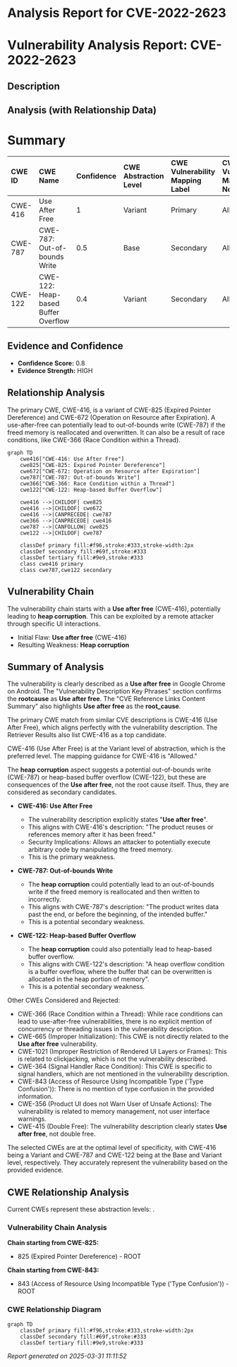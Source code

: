 # Analysis Report for CVE-2022-2623

# Vulnerability Analysis Report: CVE-2022-2623

## Description



## Analysis (with Relationship Data)

# Summary
| CWE ID  | CWE Name                                                                                     | Confidence | CWE Abstraction Level | CWE Vulnerability Mapping Label | CWE-Vulnerability Mapping Notes |
| :-------- | :------------------------------------------------------------------------------------------- | :---------- | :---------------------- | :------------------------------ | :------------------------------ |
| CWE-416 | Use After Free                                                                               | 1          | Variant               | Primary                         | Allowed                       |
| CWE-787 | CWE-787: Out-of-bounds Write                                                                 | 0.5        | Base                  | Secondary                      | Allowed                        |
| CWE-122 | CWE-122: Heap-based Buffer Overflow                                                            | 0.4        | Variant               | Secondary                      | Allowed                        |

## Evidence and Confidence

*   **Confidence Score:** 0.8
*   **Evidence Strength:** HIGH

## Relationship Analysis
The primary CWE, CWE-416, is a variant of CWE-825 (Expired Pointer Dereference) and CWE-672 (Operation on Resource after Expiration). A use-after-free can potentially lead to out-of-bounds write (CWE-787) if the freed memory is reallocated and overwritten. It can also be a result of race conditions, like CWE-366 (Race Condition within a Thread).

```mermaid
graph TD
    cwe416["CWE-416: Use After Free"]
    cwe825["CWE-825: Expired Pointer Dereference"]
    cwe672["CWE-672: Operation on Resource after Expiration"]
    cwe787["CWE-787: Out-of-bounds Write"]
    cwe366["CWE-366: Race Condition within a Thread"]
    cwe122["CWE-122: Heap-based Buffer Overflow"]
    
    cwe416 -->|CHILDOF| cwe825
    cwe416 -->|CHILDOF| cwe672
    cwe416 -->|CANPRECEDE| cwe787
    cwe366 -->|CANPRECEDE| cwe416
    cwe787 -->|CANFOLLOW| cwe825
    cwe122 -->|CHILDOF| cwe787
    
    classDef primary fill:#f96,stroke:#333,stroke-width:2px
    classDef secondary fill:#69f,stroke:#333
    classDef tertiary fill:#9e9,stroke:#333
    class cwe416 primary
    class cwe787,cwe122 secondary
```

## Vulnerability Chain
The vulnerability chain starts with a **Use after free** (CWE-416), potentially leading to **heap corruption**. This can be exploited by a remote attacker through specific UI interactions.
- Initial Flaw: **Use after free** (CWE-416)
- Resulting Weakness: **Heap corruption** 

## Summary of Analysis
The vulnerability is clearly described as a **Use after free** in Google Chrome on Android. The "Vulnerability Description Key Phrases" section confirms the **rootcause** as **Use after free**. The "CVE Reference Links Content Summary" also highlights **Use after free** as the **root_cause**.

The primary CWE match from similar CVE descriptions is CWE-416 (Use After Free), which aligns perfectly with the vulnerability description. The Retriever Results also list CWE-416 as a top candidate.

CWE-416 (Use After Free) is at the Variant level of abstraction, which is the preferred level. The mapping guidance for CWE-416 is "Allowed."

The **heap corruption** aspect suggests a potential out-of-bounds write (CWE-787) or heap-based buffer overflow (CWE-122), but these are consequences of the **Use after free**, not the root cause itself. Thus, they are considered as secondary candidates.

*   **CWE-416: Use After Free**
    *   The vulnerability description explicitly states "**Use after free**".
    *   This aligns with CWE-416's description: "The product reuses or references memory after it has been freed."
    *   Security Implications: Allows an attacker to potentially execute arbitrary code by manipulating the freed memory.
    *   This is the primary weakness.

*   **CWE-787: Out-of-bounds Write**
    *   The **heap corruption** could potentially lead to an out-of-bounds write if the freed memory is reallocated and then written to incorrectly.
    *   This aligns with CWE-787's description: "The product writes data past the end, or before the beginning, of the intended buffer."
    *   This is a potential secondary weakness.

*   **CWE-122: Heap-based Buffer Overflow**
    *   The **heap corruption** could also potentially lead to heap-based buffer overflow.
    *   This aligns with CWE-122's description: "A heap overflow condition is a buffer overflow, where the buffer that can be overwritten is allocated in the heap portion of memory".
    *   This is a potential secondary weakness.

Other CWEs Considered and Rejected:

*   CWE-366 (Race Condition within a Thread): While race conditions can lead to use-after-free vulnerabilities, there is no explicit mention of concurrency or threading issues in the vulnerability description.
*   CWE-665 (Improper Initialization): This CWE is not directly related to the **Use after free** vulnerability.
*   CWE-1021 (Improper Restriction of Rendered UI Layers or Frames): This is related to clickjacking, which is not the vulnerability described.
*   CWE-364 (Signal Handler Race Condition): This CWE is specific to signal handlers, which are not mentioned in the vulnerability description.
*   CWE-843 (Access of Resource Using Incompatible Type ('Type Confusion')): There is no mention of type confusion in the provided information.
*   CWE-356 (Product UI does not Warn User of Unsafe Actions): The vulnerability is related to memory management, not user interface warnings.
*   CWE-415 (Double Free): The vulnerability description clearly states **Use after free**, not double free.

The selected CWEs are at the optimal level of specificity, with CWE-416 being a Variant and CWE-787 and CWE-122 being at the Base and Variant level, respectively. They accurately represent the vulnerability based on the provided evidence.


## CWE Relationship Analysis

Current CWEs represent these abstraction levels: .


### Vulnerability Chain Analysis

**Chain starting from CWE-825:**
- 825 (Expired Pointer Dereference) - ROOT


**Chain starting from CWE-843:**
- 843 (Access of Resource Using Incompatible Type ('Type Confusion')) - ROOT



### CWE Relationship Diagram

```mermaid
graph TD
    classDef primary fill:#f96,stroke:#333,stroke-width:2px
    classDef secondary fill:#69f,stroke:#333
    classDef tertiary fill:#9e9,stroke:#333
```



*Report generated on 2025-03-31 11:11:52*
